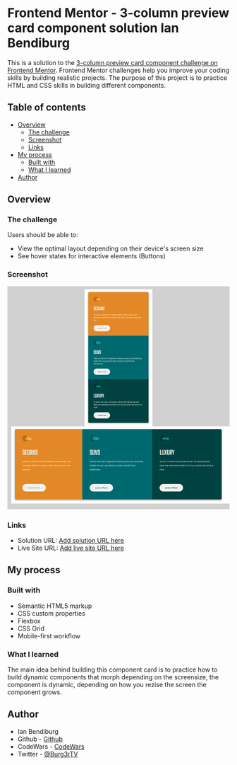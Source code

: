 # Frontend Mentor - 3-column preview card component solution Ian Bendiburg

This is a solution to the [3-column preview card component challenge on Frontend Mentor](https://www.frontendmentor.io/challenges/3column-preview-card-component-pH92eAR2-). Frontend Mentor challenges help you improve your coding skills by building realistic projects. The purpose of this project is to practice HTML and CSS skills in building different components.

## Table of contents

- [Overview](#overview)
  - [The challenge](#the-challenge)
  - [Screenshot](#screenshot)
  - [Links](#links)
- [My process](#my-process)
  - [Built with](#built-with)
  - [What I learned](#what-i-learned)
- [Author](#author)


## Overview

### The challenge

Users should be able to:

- View the optimal layout depending on their device's screen size
- See hover states for interactive elements (Buttons)

### Screenshot

![](screenshots/ss1.png)

### Links

- Solution URL: [Add solution URL here](https://your-solution-url.com)
- Live Site URL: [Add live site URL here](https://your-live-site-url.com)

## My process

### Built with

- Semantic HTML5 markup
- CSS custom properties
- Flexbox
- CSS Grid
- Mobile-first workflow

### What I learned

The main idea behind building this component card is to practice how to build dynamic components that morph depending on the screensize, the component is dynamic, depending on how you rezise the screen the component grows.


## Author

- Ian Bendiburg
- Github  - [Github](https://github.com/ibendiburg)
- CodeWars - [CodeWars](https://www.codewars.com/users/ibendiburg)
- Twitter - [@Burg3rTV](https://twitter.com/Burg3rTV)
